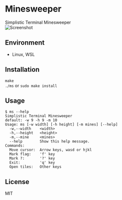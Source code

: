 # Minesweeper
Simplistic Terminal Minesweeper  
![Screenshot](https://user-images.githubusercontent.com/29778890/53677459-88b82600-3cf3-11e9-92b5-10f27cee9c4d.png)


## Environment
* Linux, WSL

## Installation
`make`  
`./ms` or `sudo make install`  

## Usage
```
$ ms --help
Simplistic Terminal Minesweeper
default: -w 9 -h 9 -m 10
Usage: ms [-w width] [-h height] [-m mines] [--help]
  -w,--width    <width>
  -h,--height   <height>
  -m,--mine     <mines>
  --help        Show this help message.
Commands:
  Move cursor:  Arrow keys, wasd or hjkl
  Mark flag:    'f' key
  Mark ?:       '?' key
  Exit:         'q' key
  Open tiles:   Other keys
```

## License
MIT
